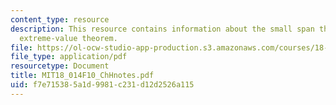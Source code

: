 ```yaml
---
content_type: resource
description: This resource contains information about the small span theorem and the
  extreme-value theorem.
file: https://ol-ocw-studio-app-production.s3.amazonaws.com/courses/18-014-calculus-with-theory-fall-2010/f7e715385a1d9981c231d12d2526a115_MIT18_014F10_ChHnotes.pdf
file_type: application/pdf
resourcetype: Document
title: MIT18_014F10_ChHnotes.pdf
uid: f7e71538-5a1d-9981-c231-d12d2526a115
---
```

